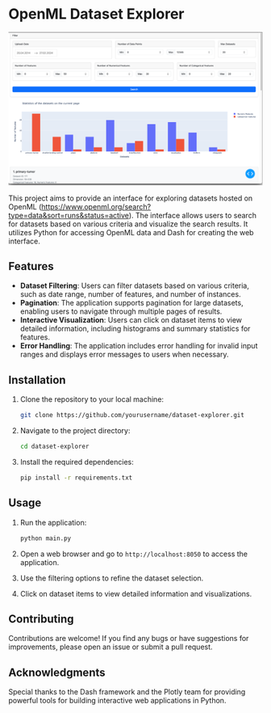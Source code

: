 # OpenML Dataset Explorer

![OpenML Logo](img.png)

This project aims to provide an interface for exploring datasets hosted on OpenML (https://www.openml.org/search?type=data&sort=runs&status=active). The interface allows users to search for datasets based on various criteria and visualize the search results. It utilizes Python for accessing OpenML data and Dash for creating the web interface.

## Features

- **Dataset Filtering**: Users can filter datasets based on various criteria, such as date range, number of features, and number of instances.
- **Pagination**: The application supports pagination for large datasets, enabling users to navigate through multiple pages of results.
- **Interactive Visualization**: Users can click on dataset items to view detailed information, including histograms and summary statistics for features.
- **Error Handling**: The application includes error handling for invalid input ranges and displays error messages to users when necessary.

## Installation

1. Clone the repository to your local machine:

    ```bash
    git clone https://github.com/yourusername/dataset-explorer.git
    ```

2. Navigate to the project directory:

    ```bash
    cd dataset-explorer
    ```

3. Install the required dependencies:

    ```bash
    pip install -r requirements.txt
    ```

## Usage

1. Run the application:

    ```bash
    python main.py
    ```

2. Open a web browser and go to `http://localhost:8050` to access the application.

3. Use the filtering options to refine the dataset selection.

4. Click on dataset items to view detailed information and visualizations.

## Contributing

Contributions are welcome! If you find any bugs or have suggestions for improvements, please open an issue or submit a pull request.

## Acknowledgments

Special thanks to the Dash framework and the Plotly team for providing powerful tools for building interactive web applications in Python.
